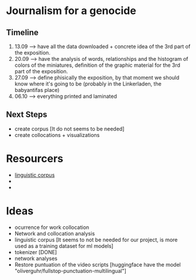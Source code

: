 # Journalism for a genocide
## Timeline
1. 13.09 --> have all the data downloaded + concrete idea of the 3rd part of the exposition.
2. 20.09 --> have the analysis of words, relationships and the histogram of colors of the miniatures, definition of the graphic material for the 3rd part of the exposition.
3. 27.09 --> define phisically the exposition, by that moment we should know where it's going to be (probably in the Linkerladen, the babyantifas place)
4. 06.10 --> everything printed and laminated

## Next Steps
- create corpus [It do not seems to be needed]
- create collocations + visualizations

# Resourcers
+ [linguistic corpus](https://stackoverflow.com/questions/4951751/creating-a-new-corpus-with-nltk)
+
+ 
# Ideas
+ ocurrence for work collocation
+ Network and collocation analysis
+ linguistic corpus [It seems to not be needed for our project, is more used as a training dataset for ml models]
+ tokenizer [DONE]
+ network analyses
+ Restore puntuation of the video scripts [huggingface have the model "oliverguhr/fullstop-punctuation-multilingual"]
